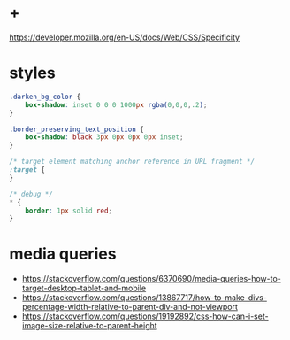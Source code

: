# +

https://developer.mozilla.org/en-US/docs/Web/CSS/Specificity

# styles

```css
.darken_bg_color {
    box-shadow: inset 0 0 0 1000px rgba(0,0,0,.2);
}

.border_preserving_text_position {
    box-shadow: black 3px 0px 0px 0px inset;
}

/* target element matching anchor reference in URL fragment */
:target {
}

/* debug */
* {
    border: 1px solid red;
}
```

# media queries

- https://stackoverflow.com/questions/6370690/media-queries-how-to-target-desktop-tablet-and-mobile
- https://stackoverflow.com/questions/13867717/how-to-make-divs-percentage-width-relative-to-parent-div-and-not-viewport
- https://stackoverflow.com/questions/19192892/css-how-can-i-set-image-size-relative-to-parent-height
